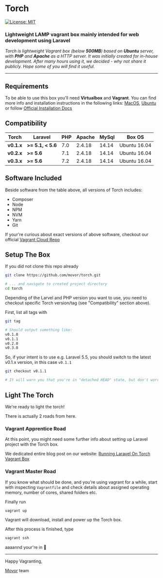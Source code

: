 # Torch

[![License: MIT](https://img.shields.io/badge/license-MIT-blue.svg)](https://github.com/movor/torch/blob/master/LICENSE)

### Lightweight LAMP vagrant box mainly intended for web development using Laravel

*Torch is lightweight Vagrant box (below **500MB**) based on **Ubuntu** server, with **PHP** and **Apache** as a HTTP server. It was initially created for in-house development. After many hours using it, we decided - why not share it publicly. Hope some of you will find it useful.*

---

## Requirements

To be able to use this box you'll need **Virtualbox** and **Vagrant**. 
You can find more info and installation instructions in the following links:
[MacOS](https://medium.com/@JohnFoderaro/macos-sierra-vagrant-quick-start-guide-2b8b78913be3),
[Ubuntu](http://www.codebind.com/linux-tutorials/install-vagrant-ubuntu-16-04/) or follow
[Official Installation Docs](https://www.vagrantup.com/docs/installation/)

## Compatibility

| Torch      | Laravel           | PHP  | Apache  | MySql  | Box OS 
| ---------- | ----------------- | ---- | ------- | ------ | ------------
| **v0.1.x** | **>= 5.1, < 5.6** | 7.0  | 2.4.18  | 14.14  | Ubuntu 16.04
| **v0.2.x** | **>= 5.6**        | 7.1  | 2.4.18  | 14.14  | Ubuntu 16.04
| **v0.3.x** | **>= 5.6**        | 7.2  | 2.4.18  | 14.14  | Ubuntu 16.04

## Software Included

Beside software from the table above, all versions of Torch includes:

- Composer
- Node
- NPM
- NVM
- Yarn
- Git

If your're curious about exact versions of above software, checkout our official 
[Vagrant Cloud Repo](https://app.vagrantup.com/movor/boxes/torch)

## Setup The Box

If you did not clone this repo already

```bash
git clone https://github.com/movor/torch.git

# ... and navigate to created project directory
cd torch
```

Depending of the Larvel and PHP version you want to use, you need to checkout specific
Torch version/tag (see "Compatibility" section above).

First, list all tags with

```bash
git tag

# Should output something like:
v0.1.0
v0.1.1
v0.2.0
v0.3.0
```

So, if your intent is to use e.g. Laravel 5.5, you should switch to the latest v0.1.x version, 
in this case `v0.1.1`

```bash
git checkout v0.1.1

# It will warn you that you're in "detached HEAD" state, but don't worry
```

## Light The Torch

We're ready to light the torch!

There is actually 2 roads from here. 

### Vagrant Apprentice Road

At this point, you might need some further info about setting up Laravel project with the Torch box.

We dedicated entire blog post on our website: [Running Laravel On Torch Vagrant Box](https://movor.io/article/running-laravel-on-torch-vagrant-box#light-the-torch)

### Vagrant Master Road

If you know what should be done, and you're using vagrant for a while, start with inspecting `Vagrantfile` and check
details about assigned operating memory, number of cores, shared folders etc.

Finally run 

```bash
vagrant up
```

Vagrant will download, install and power up the Torch box.

After this process is finished, type

```bash
vagrant ssh
```

aaaannd your're in :beers:

---

Happy Vagranting,

[Movor](https://movor.io/) team
